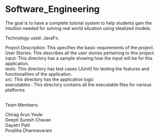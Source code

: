# Software_Engineering

The goal is to have a complete tutorial system to help students gain the intuition needed for solving
real world situation using idealized models.


Technology used: JavaFx.


Project Description: This specifies the basic requirements of the project. <br />
User Stories: This describes all the user stories pertaining to this project. <br />
input: This directory has a sample showing how the input will be for this application. <br />
tests: This directory has test cases (JUnit) for testing the features and functionalities of the application. <br />
src: This directory has the application logic <br /> 
executables : This directory contains all the executable files for various platforms <br />

<br />
Team Members:

Chirag Arun Yeole <br />
Deepti Suresh Chavan <br />
Gayatri Patil <br />
Poojitha Dharmavaram <br />
